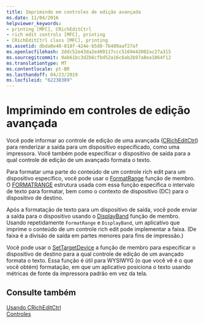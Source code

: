 ```yaml
---
title: Imprimindo em controles de edição avançada
ms.date: 11/04/2016
helpviewer_keywords:
- printing [MFC], CRichEditCtrl
- rich edit controls [MFC], printing
- CRichEditCtrl class [MFC], printing
ms.assetid: dbda0e40-018f-424e-b5d8-7b489aaf27af
ms.openlocfilehash: 2ddc52e43da2e409117ccc5169442002ac27a315
ms.sourcegitcommit: 0ab61bc3d2b6cfbd52a16c6ab2b97a8ea1864f12
ms.translationtype: MT
ms.contentlocale: pt-BR
ms.lasthandoff: 04/23/2019
ms.locfileid: "62238389"
---
```

# <a name="printing-in-rich-edit-controls"></a>Imprimindo em controles de edição avançada

Você pode informar ao controle de edição de uma avançada ([CRichEditCtrl](../mfc/reference/cricheditctrl-class.md)) para renderizar a saída para um dispositivo especificado, como uma impressora. Você também pode especificar o dispositivo de saída para a qual controle de edição de um avançado formata o texto.

Para formatar uma parte do conteúdo de um controle rich edit para um dispositivo específico, você pode usar o [FormatRange](../mfc/reference/cricheditctrl-class.md#formatrange) função de membro. O [FORMATRANGE](/windows/desktop/api/richedit/ns-richedit-_formatrange) estrutura usada com essa função especifica o intervalo de texto para formatar, bem como o contexto de dispositivo (DC) para o dispositivo de destino.

Após a formatação de texto para um dispositivo de saída, você pode enviar a saída para o dispositivo usando o [DisplayBand](../mfc/reference/cricheditctrl-class.md#displayband) função de membro. Usando repetidamente `FormatRange` e `DisplayBand`, um aplicativo que imprime o conteúdo de um controle rich edit pode implementar a faixa. (De faixa é a divisão de saída em partes menores para fins de impressão.)

Você pode usar o [SetTargetDevice](../mfc/reference/cricheditctrl-class.md#settargetdevice) a função de membro para especificar o dispositivo de destino para a qual controle de edição de um avançado formata o texto. Essa função é útil para WYSIWYG (o que você vê é o que você obtém) formatação, em que um aplicativo posiciona o texto usando métricas de fonte da impressora padrão em vez da tela.

## <a name="see-also"></a>Consulte também

[Usando CRichEditCtrl](../mfc/using-cricheditctrl.md)<br/>
[Controles](../mfc/controls-mfc.md)
